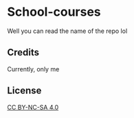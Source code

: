 # School-courses

Well you can read the name of the repo lol

## Credits
Currently, only me

## License
[CC BY-NC-SA 4.0](LICENSE.md)
